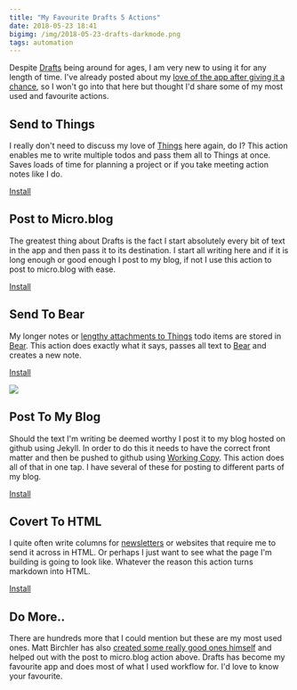 ```yaml
---
title: "My Favourite Drafts 5 Actions"
date: 2018-05-23 18:41
bigimg: /img/2018-05-23-drafts-darkmode.png
tags: automation
---
```

Despite [Drafts](https://itunes.apple.com/gb/app/drafts-5-capture-act/id1236254471?at=1000ltj4) being around for ages, I am very new to using it for any length of time. I've already posted about my [love of the app after giving it a chance](https://gr36.com/2018-04-29-finding-use-for-drafts/), so I won't go into that here but thought I'd share some of my most used and favourite actions.

## Send to Things
I really don't need to discuss my love of [Things](https://itunes.apple.com/gb/app/things-3/id904237743?at=1000ltj4) here again, do I? This action enables me to write multiple todos and pass them all to Things at once. Saves loads of time for planning a project or if you take meeting action notes like I do.

[Install](https://actions.getdrafts.com/a/1Cc)

## Post to Micro.blog
The greatest thing about Drafts is the fact I start absolutely every bit of text in the app and then pass it to its destination. I start all writing here and if it is long enough or good enough I post to my blog, if not I use this action to post to micro.blog with ease.

[Install](https://actions.getdrafts.com/a/1Hg)

## Send To Bear
My longer notes or [lengthy attachments to Things](https://gr36.com/2018-05-15-workflow-things-attachments-using-bear/) todo items are stored in [Bear](https://gr36.com/2017-01-19-bear-app-review/). This action does exactly what it says, passes all text to [Bear](https://itunes.apple.com/gb/app/bear/id1016366447?at=1000ltj4) and creates a new note.

[Install](https://actions.getdrafts.com/a/1CZ)

![](https://gr36.com/img/2018-04-29-Drafts-app.jpeg)

## Post To My Blog
Should the text I'm writing be deemed worthy I post it to my blog hosted on github using Jekyll. In order to do this it needs to have the correct front matter and then be pushed to github using [Working Copy](https://itunes.apple.com/gb/app/working-copy/id896694807?at=1000ltj4). This action does all of that in one tap. I have several of these for posting to different parts of my blog.

[Install](https://actions.getdrafts.com/a/1GO)

## Covert To HTML
I quite often write columns for [newsletters](http://eepurl.com/dvApEj) or websites that require me to send it across in HTML. Or perhaps I just want to see what the page I'm building is going to look like. Whatever the reason this action turns markdown into HTML.

[Install](https://actions.getdrafts.com/a/1Eb)

## Do More..
There are hundreds more that I could mention but these are my most used ones. Matt Birchler has also [created some really good ones himself](https://birchtree.me/blog/draft-5-actions-the-birchtree-collection/) and helped out with the post to micro.blog action above. Drafts has become my favourite app and does most of what I used workflow for. I'd love to know your favourite.
